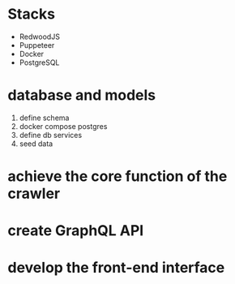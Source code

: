 # Stacks

- RedwoodJS
- Puppeteer
- Docker
- PostgreSQL

# database and models

1. define schema
2. docker compose postgres
3. define db services
4. seed data

# achieve the core function of the crawler

# create GraphQL API

# develop the front-end interface

